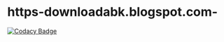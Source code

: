 # https-downloadabk.blogspot.com-
[![Codacy Badge](https://api.codacy.com/project/badge/Grade/9bca5a79d2e942ec98d4bb07e28b0944)](https://app.codacy.com/gh/jaber202/https-downloadabk.blogspot.com-?utm_source=github.com&utm_medium=referral&utm_content=jaber202/https-downloadabk.blogspot.com-&utm_campaign=Badge_Grade_Settings)